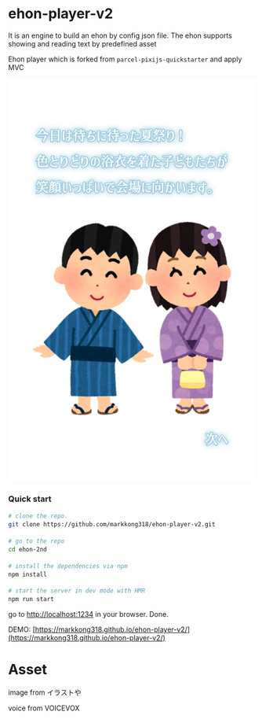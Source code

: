 # ehon-player-v2

It is an engine to build an ehon by config json file. The ehon supports showing and reading text by predefined asset

Ehon player which is forked from `parcel-pixijs-quickstarter` and apply MVC

![img.png](img.png)

### Quick start

```bash
# clone the repo.
git clone https://github.com/markkong318/ehon-player-v2.git

# go to the repo
cd ehon-2nd

# install the dependencies via npm
npm install

# start the server in dev mode with HMR
npm run start
```
go to [http://localhost:1234](http://localhost:1234) in your browser. Done.

DEMO: [https://markkong318.github.io/ehon-player-v2/](https://markkong318.github.io/ehon-player-v2/)

# Asset
image from イラストや

voice from VOICEVOX
